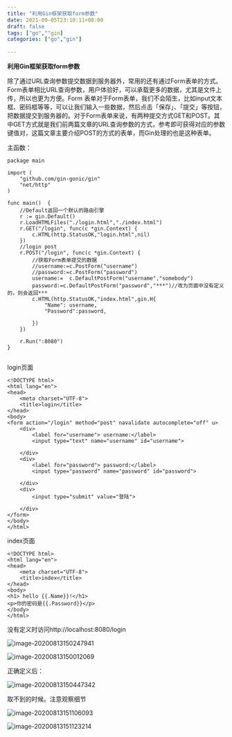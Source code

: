 ```yaml
---
title: "利用Gin框架获取form参数"
date: 2021-09-05T23:10:11+08:00
draft: false
tags: ["go",""gin]
categories: ["go","gin"]
 
---
```



**利用Gin框架获取form参数**

除了通过URL查询参数提交数据到服务器外，常用的还有通过Form表单的方式。Form表单相比URL查询参数，用户体验好，可以承载更多的数据，尤其是文件上传，所以也更为方便。Form 表单对于Form表单，我们不会陌生，比如input文本框、密码框等等，可以让我们输入一些数据，然后点击「保存」、「提交」等按钮，把数据提交到服务器的。对于Form表单来说，有两种提交方式GET和POST。其中GET方式就是我们前两篇文章的URL查询参数的方式，参考即可获得对应的参数键值对，这篇文章主要介绍POST的方式的表单，而Gin处理的也是这种表单。

主函数：

```
package main

import (
	"github.com/gin-gonic/gin"
	"net/http"
)

func main()  {
	//Default返回一个默认的路由引擎
	r := gin.Default()
	r.LoadHTMLFiles("./login.html","./index.html")
	r.GET("/login", func(c *gin.Context) {
		c.HTML(http.StatusOK,"login.html",nil)
	})
	//login post
	r.POST("/login", func(c *gin.Context) {
		//获取Form表单提交的数据
		//username:=c.PostForm("username")
		//password:=c.PostForm("password")
		username:=	c.DefaultPostForm("username","somebody")
		password:=c.DefaultPostForm("password","***")//改为页面中没有定义的，则会返回***
		c.HTML(http.StatusOK,"index.html",gin.H{
			"Name": username,
			"Password":password,

		})
	})

	r.Run(":8080")
}


```

login页面

```
<!DOCTYPE html>
<html lang="en">
<head>
    <meta charset="UTF-8">
    <title>login</title>
</head>
<body>
<form action="/login" method="post" navalidate autocomplete="off" u>
    <div>
        <label for="username"> username:</label>
        <input type="text" name="username" id="username">

    </div>
    <div>
        <label for="password"> password:</label>
        <input type="password" name="password" id="password">

    </div>
    <div>
        <input type="submit" value="登陆">

    </div>
</form>
</body>
</html>
```

index页面

```
<!DOCTYPE html>
<html lang="en">
<head>
    <meta charset="UTF-8">
    <title>index</title>
</head>
<body>
<h1> hello {{.Name}}!</h1>
<p>你的密码是{{.Password}}</p>
</body>
</html>
```



没有定义时访问http://localhost:8080/login

![image-20200813150247941](https://mxszs.oss-cn-beijing.aliyuncs.com/img/image-20200813150247941.png)

![image-20200813150012069](https://mxszs.oss-cn-beijing.aliyuncs.com/img/image-20200813150012069.png)

正确定义后：

![image-20200813150447342](https://mxszs.oss-cn-beijing.aliyuncs.com/img/image-20200813150447342.png)

取不到的时候。注意观察细节

![image-20200813151106093](https://mxszs.oss-cn-beijing.aliyuncs.com/img/image-20200813151106093.png)

![image-20200813151123214](https://mxszs.oss-cn-beijing.aliyuncs.com/img/image-20200813151123214.png)